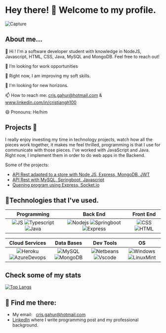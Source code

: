 # Hey there! 🤝 Welcome to my profile.
![Capture](https://user-images.githubusercontent.com/90589221/189510402-4f9397ae-0e1d-45ba-b27a-3ba854ffd8d5.PNG)
## About me...
👋 Hi ! I'm a software developer student with knowledge in NodeJS, Javascript, HTML, CSS, Java, MySQL and MongoDB. Feel free to reach out!

🐉 I’m looking for work opportunities

🔭 Right now, I am improving my soft skills.

🎣 I'm looking for new horizons.

📫 How to reach me: cris.gahur@hotmail.com & www.linkedin.com/in/cristiangh100

😄 Pronouns: He/him 

## Projects 🚂
I really enjoy investing my time in technology projects, watch how all the pieces work together, it makes me feel thrilled, programming is that I use for communicate with those pieces. I've worked with JavaScript and Java. Right now, I implement them in order to do web apps in the Backend.

Some of the projects:
- [API Rest adapted to a store with Node JS, Express, MongoDB, JWT](https://github.com/crisgahur/Node-Restserver)
- [API Rest with MySQL, Springboot, Javascript](https://github.com/crisgahur/CANTERA2/tree/Workshop8)
- [Quening program using Express, Socket.io](https://github.com/crisgahur/Socketio)

## 🏅Technologies that I've used.

| **Programming** | **Back End**| **Front End** |
| :---: | :---: | :---: |
| ![JS](https://img.shields.io/badge/JavaScript-323330?style=for-the-badge&logo=javascript&logoColor=F7DF1E) ![Typescript](https://camo.githubusercontent.com/23eab6524b75cef3734d7c11c53e809d9e2e954e1be7748295db654b3cd0ef8c/68747470733a2f2f696d672e736869656c64732e696f2f62616467652f2d547970655363726970742d3030374143433f7374796c653d666f722d7468652d6261646765266c6f676f3d54797065536372697074266c6f676f436f6c6f723d666666) ![Java](https://img.shields.io/badge/Java-ED8B00?style=for-the-badge&logo=java&logoColor=white)  | ![Nodejs](https://img.shields.io/badge/Node.js-339933?style=for-the-badge&logo=nodedotjs&logoColor=white) ![Springboot](https://img.shields.io/badge/Spring-6DB33F?style=for-the-badge&logo=spring&logoColor=whit) ![Express](https://img.shields.io/badge/Express.js-404D59?style=for-the-badge) | ![CSS](https://img.shields.io/badge/CSS3-1572B6?style=for-the-badge&logo=css3&logoColor=white) ![HTML](https://img.shields.io/badge/HTML5-E34F26?style=for-the-badge&logo=html5&logoColor=white) |

| **Cloud Services** | **Data Bases** | **Dev Tools** | **OS** |
| :---: | :---: | :---: | :---: |
| ![Heroku]( https://img.shields.io/badge/Heroku-430098?style=for-the-badge&logo=heroku&logoColor=white) ![AzureDevops]( https://img.shields.io/badge/Azure_DevOps-0078D7?style=for-the-badge&logo=azure-devops&logoColor=white) | ![MySQL]( https://img.shields.io/badge/MySQL-005C84?style=for-the-badge&logo=mysql&logoColor=white) ![MongoDB]( https://img.shields.io/badge/MongoDB-4EA94B?style=for-the-badge&logo=mongodb&logoColor=white) | ![Netbeans]( https://img.shields.io/badge/apache%20netbeans-1B6AC6?style=for-the-badge&logo=apache%20netbeans%20IDE&logoColor=white) ![Vscode]( https://img.shields.io/badge/VSCode-0078D4?style=for-the-badge&logo=visual%20studio%20code&logoColor=white) | ![Windows]( https://img.shields.io/badge/Windows-0078D6?style=for-the-badge&logo=windows&logoColor=white) ![LinuxMint](https://img.shields.io/badge/Linux_Mint-87CF3E?style=for-the-badge&logo=linux-mint&logoColor=white)
## Check some of my stats
[![Top Langs](https://github-readme-stats.vercel.app/api/top-langs/?username=crisgahur)](https://github.com/anuraghazra/github-readme-stats) 

## 📡 Find me there:

- My email: <a style="margin-left: 8px;" href="mailto:cris.gahur@hotmail.com.com">cris.gahur@hotmail.com</a>
- [LinkedIn](https://www.linkedin.com/in/cristiangh100/) where I write programming post and my professional background. 
